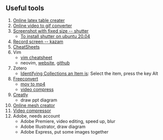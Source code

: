 ## Useful tools
1. [Online latex table creater](https://www.tablesgenerator.com/)
2. [Online video to gif converter](https://ezgif.com/video-to-gif)
3. [Screenshot with fixed size -- shutter](https://askubuntu.com/questions/262253/how-do-i-take-a-screenshot-with-dimensions)
   * [To install shutter on ubuntu 20.04](https://www.tecmint.com/install-shutter-in-ubuntu/)
4. [Record screen -- kazam](https://itsfoss.com/kazam-screen-recorder/)
5. [CheatSheets](https://cheatsheets.zip/)
6. Vim
   * [vim cheatsheet](https://cheatsheets.zip/vim)
   * neovim, [website](https://neovim.io/), [github](https://github.com/neovim/neovim)
7. Zotero
   * [Identifying Collections an Item is](https://www.zotero.org/support/collections_and_tags): Select the item, press the key Alt 
8. [Freeconvert](https://www.freeconvert.com/)
   * [mov to mp4](https://www.freeconvert.com/mov-to-mp4/)
   * [video compress](https://www.freeconvert.com/video-compressor/)
9. [Creatly](https://app.creately.com/d/start/dashboard)
   * draw ppt diagram
10. [Online mesh creator](https://app.meshinspector.com/RMI/)
11. [Video compressor](https://www.freeconvert.com/video-compressor)
12. Adobe, needs account
    * Adobe Premiere, video editing, speed up, blur
    * Adobe Illustrator, draw diagram
    * Adobe Express, put some images together
